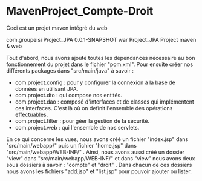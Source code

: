 # MavenProject_Compte-Droit
Ceci est un projet maven intégré du web

<groupId>com.groupeisi</groupId>
<artifactId>Project_JPA</artifactId>
<version>0.0.1-SNAPSHOT</version>
<packaging>war</packaging>
<name>Project_JPA</name>
<description>Project maven & web</description>


Tout d'abord, nous avons ajouté toutes les dépendances nécessaire au bon fonctionnement du projet dans le fichier "pom.xml".
Pour ensuite créer nos différents packages dans "src/main/java" à savoir :
- com.project.config : pour y configurer la connexion à la base de données en utilisant JPA.
- com.project.dto : qui compose nos entités.
- com.project.dao : composé d'interfaces et de classes qui implémentent ces interfaces. C'est là où on definit l'ensemble des opérations effectuables.
- com.project.filter : pour géer la gestion de la sécurité.
- com.project.web : qui l'ensemble de nos servlets.

En ce qui concerne les vues, nous avons créé un fichier "index.jsp" dans "src/main/webapp/" puis un fichier "home.jsp" dans "src/main/webapp/WEB-INF/" .
Ainsi, nous avons aussi créé un dossier "view" dans "src/main/webapp/WEB-INF/" et dans "view" nous avons deux sous dossiers à savoir : "compte" et "droit" .
Dans chacun de ces dossiers nous avons les fichiers "add.jsp" et "list.jsp" pour pouvoir ajouter ou lister.
